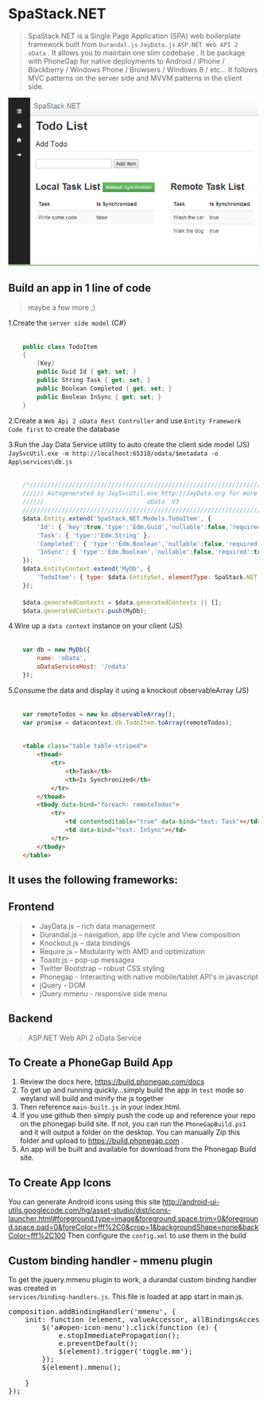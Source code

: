 ﻿SpaStack.NET
=================


> SpaStack.NET is a Single Page Application (SPA) web boilerplate framework built from `Durandal.js` `JayData.js` `ASP.NET Web API 2 oData` . It allows you to maintain one slim
> codebase . It be package with PhoneGap for native deployments to Android / iPhone / Blackberry / Windows Phone / Browsers / Windows 8 / etc... It follows MVC patterns on the server side
> and MVVM patterns in the client side.

![Screenshot](/SpaStack.NET/Content/images/SPAStack.PNG)

Build an app in 1 line of code 
-------------------------------
> maybe a few more ;)

1.Create the `server side model` (C#)

```csharp

	public class TodoItem
	{
		[Key]
		public Guid Id { get; set; }
		public String Task { get; set; }
		public Boolean Completed { get; set; }
		public Boolean InSync { get; set; }    
	}

```

2.Create a `Web Api 2 oData Rest Controller` and use `Entity Framework Code first` to create the database

3.Run the Jay Data Service utility to auto create the client side model (JS)
`JaySvcUtil.exe -m http://localhost:65310/odata/$metadata -o App\services\db.js`

```js

	/*//////////////////////////////////////////////////////////////////////////////////////
	////// Autogenerated by JaySvcUtil.exe http://JayData.org for more info        /////////
	//////                             oData  V3                                     /////////
	//////////////////////////////////////////////////////////////////////////////////////*/
	$data.Entity.extend('SpaStack.NET.Models.TodoItem', {
		'Id': { 'key':true,'type':'Edm.Guid','nullable':false,'required':true },
		'Task': { 'type':'Edm.String' },
		'Completed': { 'type':'Edm.Boolean','nullable':false,'required':true },
		'InSync': { 'type':'Edm.Boolean','nullable':false,'required':true }
	});
	$data.EntityContext.extend('MyDb', {
		'TodoItem': { type: $data.EntitySet, elementType: SpaStack.NET.Models.TodoItem}
	});

	$data.generatedContexts = $data.generatedContexts || [];
	$data.generatedContexts.push(MyDb);

```

4.Wire up a `data context` instance on your client (JS)

```js

	var db = new MyDb({
		name: 'oData',
		oDataServiceHost: '/odata'
	});

```

5.Consume the data and display it using a knockout observableArray (JS)

```js

	var remoteTodos = new ko.observableArray();
	var promise = datacontext.db.TodoItem.toArray(remoteTodos);

```

```html

	<table class="table table-striped">
		<thead>
			<tr>
				<th>Task</th>
				<th>Is Synchronized</th>
			</tr>
		</thead>
		<tbody data-bind="foreach: remoteTodos">
			<tr>
				<td contenteditable="true" data-bind="text: Task"></td>
				<td data-bind="text: InSync"></td>
			</tr>
		</tbody>
	</table>

```

It uses the following frameworks:
--------------------------------

Frontend
--------

> * JayData.js – rich data management
> * Durandal.js – navigation, app life cycle and View composition
> * Knockout.js – data bindings
> * Require.js – Modularity with AMD and optimization
> * Toastr.js – pop-up messages
> * Twitter Bootstrap – robust CSS styling
> * Phonegap - Interacting with native mobile/tablet API's in javascript
> * jQuery - DOM
> * jQuery.mmenu - responsive side menu

Backend
-------

> ASP.NET Web API 2 oData Service



To Create a PhoneGap Build App
--------------------------------
1. Review the docs here, https://build.phonegap.com/docs 
2. To get up and running quickly...simply build the app in `test` mode so weyland will build and minify the js together
3. Then reference `main-built.js` in your index.html. 
4. If you use github then simply push the code up and reference your repo on the phonegap build site. If not, you can run the 
`PhoneGapBuild.ps1` and it will output a folder on the desktop. You can manually Zip this folder and 
upload to https://build.phonegap.com . 
5. An app will be built and available for download from the Phonegap Build site.

To Create App Icons
-------------------
You can generate Android icons using this site http://android-ui-utils.googlecode.com/hg/asset-studio/dist/icons-launcher.html#foreground.type=image&foreground.space.trim=0&foreground.space.pad=0&foreColor=fff%2C0&crop=1&backgroundShape=none&backColor=fff%2C100
Then configure the `config.xml` to use them in the build


Custom binding handler - mmenu plugin 
-------------------------------------
To get the jquery.mmenu plugin to work, a durandal custom binding handler was created in  
`services/binding-handlers.js`. This file is loaded at app start in main.js.

<pre>
composition.addBindingHandler('mmenu', {
    init: function (element, valueAccessor, allBindingsAccessor, viewModel) {
        $('a#open-icon-menu').click(function (e) {
            e.stopImmediatePropagation();
            e.preventDefault();
            $(element).trigger('toggle.mm');
        });
        $(element).mmenu();

    }
});
</pre>
